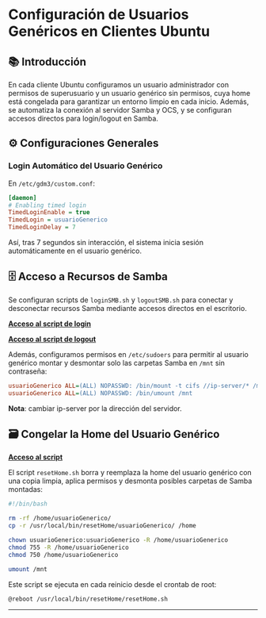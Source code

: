 
# Configuración de Usuarios Genéricos en Clientes Ubuntu

## 📚 Introducción

En cada cliente Ubuntu configuramos un usuario administrador con permisos de superusuario y un usuario genérico sin permisos, cuya home está congelada para garantizar un entorno limpio en cada inicio. Además, se automatiza la conexión al servidor Samba y OCS, y se configuran accesos directos para login/logout en Samba.

## ⚙️ Configuraciones Generales

### Login Automático del Usuario Genérico

En `/etc/gdm3/custom.conf`:

```ini
[daemon]
# Enabling timed login
TimedLoginEnable = true
TimedLogin = usuarioGenerico
TimedLoginDelay = 7
```

Así, tras 7 segundos sin interacción, el sistema inicia sesión automáticamente en el usuario genérico.

## 🗄️ Acceso a Recursos de Samba

Se configuran scripts de `loginSMB.sh` y `logoutSMB.sh` para conectar y desconectar recursos Samba mediante accesos directos en el escritorio.

**[Acceso al script de login](scripts/loginSMB.sh)**

**[Acceso al script de logout](scripts/loginSMB.sh)**

Además, configuramos permisos en `/etc/sudoers` para permitir al usuario genérico montar y desmontar solo las carpetas Samba en `/mnt` sin contraseña:

```ini
usuarioGenerico ALL=(ALL) NOPASSWD: /bin/mount -t cifs //ip-server/* /mnt -o username=*password=*
usuarioGenerico ALL=(ALL) NOPASSWD: /bin/umount /mnt
```
**Nota**: cambiar ip-server por la dirección del servidor.

## 🗃️ Congelar la Home del Usuario Genérico

**[Acceso al script](scripts/resetHome.sh)**

El script `resetHome.sh` borra y reemplaza la home del usuario genérico con una copia limpia, aplica permisos y desmonta posibles carpetas de Samba montadas:

```bash
#!/bin/bash

rm -rf /home/usuarioGenerico/
cp -r /usr/local/bin/resetHome/usuarioGenerico/ /home

chown usuarioGenerico:usuarioGenerico -R /home/usuarioGenerico
chmod 755 -R /home/usuarioGenerico
chmod 750 /home/usuarioGenerico

umount /mnt
```

Este script se ejecuta en cada reinicio desde el crontab de root:

```
@reboot /usr/local/bin/resetHome/resetHome.sh
```

---

